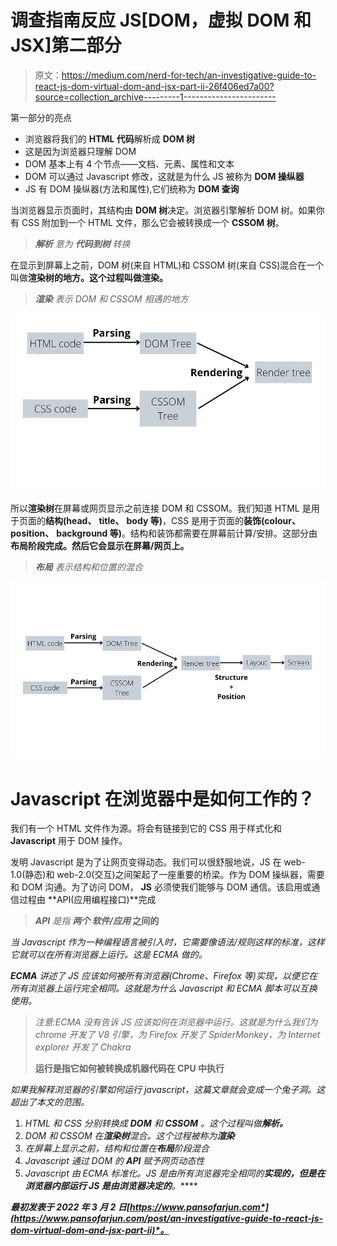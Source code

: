 # 调查指南反应 JS[DOM，虚拟 DOM 和 JSX]第二部分

> 原文：<https://medium.com/nerd-for-tech/an-investigative-guide-to-react-js-dom-virtual-dom-and-jsx-part-ii-26f406ed7a00?source=collection_archive---------1----------------------->

第一部分的亮点

*   浏览器将我们的 **HTML 代码**解析成 **DOM 树**
*   这是因为浏览器只理解 DOM
*   DOM 基本上有 4 个节点——文档、元素、属性和文本
*   DOM 可以通过 Javascript 修改，这就是为什么 JS 被称为 **DOM 操纵器**
*   JS 有 DOM 操纵器(方法和属性),它们统称为 **DOM 查询**

当浏览器显示页面时，其结构由 **DOM 树**决定。浏览器引擎解析 DOM 树。如果你有 CSS 附加到一个 HTML 文件，那么它会被转换成一个 **CSSOM 树**。

> ***解析*** *意为* ***代码到树*** *转换*

在显示到屏幕上之前，DOM 树(来自 HTML)和 CSSOM 树(来自 CSS)混合在一个叫做**渲染树的地方。**这个过程叫做**渲染。**

> ***渲染*** *表示 DOM 和 CSSOM 相遇的地方*

![](img/08f6fdf0e2d2c5e3377c190818a787d2.png)

所以**渲染树**在屏幕或网页显示之前连接 DOM 和 CSSOM。我们知道 HTML 是用于页面的**结构(head、** **title、** **body 等)**，CSS 是用于页面的**装饰(colour、** **position、** **background 等)**。结构和装饰都需要在屏幕前计算/安排。这部分由**布局阶段完成。然后它会显示在屏幕/网页上。**

> ***布局*** *表示结构和位置的混合*

![](img/abf869b8e2ea1bc5c29d90e825ba3fe2.png)

# Javascript 在浏览器中是如何工作的？

我们有一个 HTML 文件作为源。将会有链接到它的 CSS 用于样式化和 **Javascript** 用于 DOM 操作。

发明 Javascript 是为了让网页变得动态。我们可以很舒服地说，JS 在 web-1.0(静态)和 web-2.0(交互)之间架起了一座重要的桥梁。作为 DOM 操纵器，需要和 DOM 沟通。为了访问 DOM， **JS** 必须使我们能够与 DOM 通信。该启用或通信过程由 **API(应用编程接口)**完成

> ***API*** *是指* ***两个* ***软件/应用*** 之间的**

*当 Javascript 作为一种编程语言被引入时，它需要像语法/规则这样的标准，这样它就可以在所有浏览器上运行。这是 ECMA 做的。*

***ECMA** 讲述了 JS 应该如何被所有浏览器(Chrome、Firefox 等)实现，以便它在所有浏览器上运行完全相同。这就是为什么 Javascript 和 ECMA 脚本可以互换使用。*

> *注意:ECMA 没有告诉 JS 应该如何在浏览器中运行。这就是为什么我们为 chrome 开发了 V8 引擎，为 Firefox 开发了 SpiderMonkey，为 Internet explorer 开发了 Chakra*
> 
> **运行是指它如何被转换成机器代码在 CPU 中执行**

*如果我解释浏览器的引擎如何运行 javascript，这篇文章就会变成一个兔子洞。这超出了本文的范围。*

1.  *HTML 和 CSS 分别转换成 **DOM** 和 **CSSOM** 。这个过程叫做**解析。***
2.  *DOM 和 CSSOM 在**渲染树**混合。这个过程被称为**渲染***
3.  *在屏幕上显示之前，结构和位置在**布局**阶段混合*
4.  *Javascript 通过 DOM 的 **API** 赋予网页动态性*
5.  *Javascript 由 ECMA 标准化。JS 是由所有浏览器完全相同的**实现的，但是在浏览器内部运行 JS 是由浏览器决定的**。*****

******最初发表于 2022 年 3 月 2 日*[*https://www.pansofarjun.com*](https://www.pansofarjun.com/post/an-investigative-guide-to-react-js-dom-virtual-dom-and-jsx-part-ii)*。******